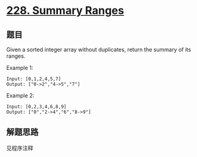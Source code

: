 # [228. Summary Ranges](https://leetcode.com/problems/summary-ranges/)

## 题目
Given a sorted integer array without duplicates, return the summary of its ranges.

Example 1:
```
Input: [0,1,2,4,5,7]
Output: ["0->2","4->5","7"]
```

Example 2:
```
Input: [0,2,3,4,6,8,9]
Output: ["0","2->4","6","8->9"]
```


## 解题思路

见程序注释
